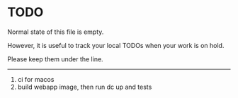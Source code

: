 # TODO

Normal state of this file is empty.

However, it is useful to track your local TODOs
when your work is on hold.

Please keep them under the line.

---

1. ci for macos
2. build webapp image, then run dc up and tests
